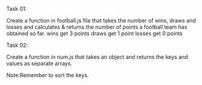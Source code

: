 <!-- The first Task -->
Task 01:

Create a function in football.js file that takes the number of wins, draws and losses and calculates & returns the number of points a football team has obtained so far.
wins get 3 points
draws get 1 point
losses get 0 points


<!-- The second Task -->
Task 02:

Create a function in num.js that takes an object and returns the keys and values as separate arrays.

Note:Remember to sort the keys.
